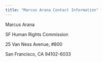 ```yaml
---
title: "Marcus Arana Contact Information"
---
```


Marcus Arana  
  
SF Human Rights Commission  
  
25 Van Ness Avenue, #800  
  
San Francisco, CA 94102-6033